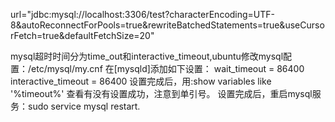 

url="jdbc:mysql://localhost:3306/test?characterEncoding=UTF-8&amp;autoReconnectForPools=true&amp;rewriteBatchedStatements=true&amp;useCursorFetch=true&amp;defaultFetchSize=20"

mysql超时时间分为time_out和interactive_timeout,ubuntu修改mysql配置：/etc/mysql/my.cnf
在[mysqld]添加如下设置：
wait_timeout = 86400  
interactive_timeout = 86400
设置完成后，用:show variables like '%timeout%' 查看有没有设置成功，注意到单引号。
设置完成后，重启mysql服务：sudo service mysql restart.